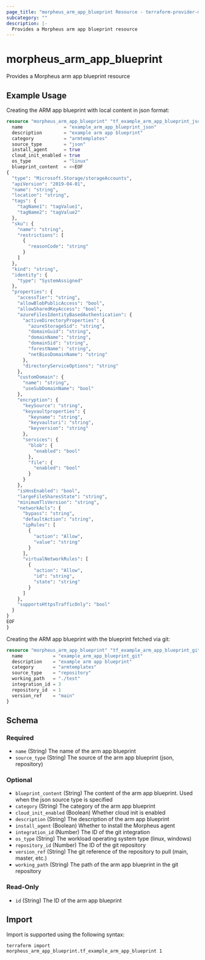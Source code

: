 ```yaml
---
page_title: "morpheus_arm_app_blueprint Resource - terraform-provider-morpheus"
subcategory: ""
description: |-
  Provides a Morpheus arm app blueprint resource
---
```


# morpheus_arm_app_blueprint

Provides a Morpheus arm app blueprint resource

## Example Usage

Creating the ARM app blueprint with local content in json format:

```terraform
resource "morpheus_arm_app_blueprint" "tf_example_arm_app_blueprint_json" {
  name               = "example_arm_app_blueprint_json"
  description        = "example arm app blueprint"
  category           = "armtemplates"
  source_type        = "json"
  install_agent      = true
  cloud_init_enabled = true
  os_type            = "linux"
  blueprint_content  = <<EOF
{
  "type": "Microsoft.Storage/storageAccounts",
  "apiVersion": "2019-04-01",
  "name": "string",
  "location": "string",
  "tags": {
    "tagName1": "tagValue1",
    "tagName2": "tagValue2"
  },
  "sku": {
    "name": "string",
    "restrictions": [
      {
        "reasonCode": "string"
      }
    ]
  },
  "kind": "string",
  "identity": {
    "type": "SystemAssigned"
  },
  "properties": {
    "accessTier": "string",
    "allowBlobPublicAccess": "bool",
    "allowSharedKeyAccess": "bool",
    "azureFilesIdentityBasedAuthentication": {
      "activeDirectoryProperties": {
        "azureStorageSid": "string",
        "domainGuid": "string",
        "domainName": "string",
        "domainSid": "string",
        "forestName": "string",
        "netBiosDomainName": "string"
      },
      "directoryServiceOptions": "string"
    },
    "customDomain": {
      "name": "string",
      "useSubDomainName": "bool"
    },
    "encryption": {
      "keySource": "string",
      "keyvaultproperties": {
        "keyname": "string",
        "keyvaulturi": "string",
        "keyversion": "string"
      },
      "services": {
        "blob": {
          "enabled": "bool"
        },
        "file": {
          "enabled": "bool"
        }
      }
    },
    "isHnsEnabled": "bool",
    "largeFileSharesState": "string",
    "minimumTlsVersion": "string",
    "networkAcls": {
      "bypass": "string",
      "defaultAction": "string",
      "ipRules": [
        {
          "action": "Allow",
          "value": "string"
        }
      ],
      "virtualNetworkRules": [
        {
          "action": "Allow",
          "id": "string",
          "state": "string"
        }
      ]
    },
    "supportsHttpsTrafficOnly": "bool"
  }
}
EOF
}
```

Creating the ARM app blueprint with the blueprint fetched via git:

```terraform
resource "morpheus_arm_app_blueprint" "tf_example_arm_app_blueprint_git" {
  name           = "example_arm_app_blueprint_git"
  description    = "example arm app blueprint"
  category       = "armtemplates"
  source_type    = "repository"
  working_path   = "./test"
  integration_id = 3
  repository_id  = 1
  version_ref    = "main"
}
```

<!-- schema generated by tfplugindocs -->
## Schema

### Required

- `name` (String) The name of the arm app blueprint
- `source_type` (String) The source of the arm app blueprint (json, repository)

### Optional

- `blueprint_content` (String) The content of the arm app blueprint. Used when the json source type is specified
- `category` (String) The category of the arm app blueprint
- `cloud_init_enabled` (Boolean) Whether cloud init is enabled
- `description` (String) The description of the arm app blueprint
- `install_agent` (Boolean) Whether to install the Morpheus agent
- `integration_id` (Number) The ID of the git integration
- `os_type` (String) The workload operating system type (linux, windows)
- `repository_id` (Number) The ID of the git repository
- `version_ref` (String) The git reference of the repository to pull (main, master, etc.)
- `working_path` (String) The path of the arm app blueprint in the git repository

### Read-Only

- `id` (String) The ID of the arm app blueprint

## Import

Import is supported using the following syntax:

```shell
terraform import morpheus_arm_app_blueprint.tf_example_arm_app_blueprint 1
```
